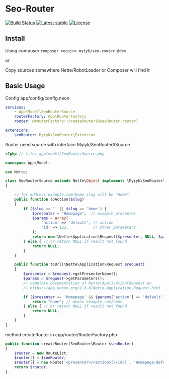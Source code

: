 Seo-Router
==========
[![Build Status](https://travis-ci.org/Myiyk/seo-router.svg?branch=master)](https://travis-ci.org/Myiyk/seo-router)
[![Latest stable](https://img.shields.io/packagist/v/Myiyk/seo-router.svg)](https://packagist.org/packages/myiyk/seo-router)
[![License](https://img.shields.io/packagist/l/Myiyk/seo-router.svg)](https://github.com/Myiyk/seo-router/blob/master/LICENSE)

Install
-------
Using composer `composer require myiyk/seo-router:@dev`

or

Copy sources somewhere Nette/RobotLoader or Composer will find it

Basic Usage
-----------

Config app/config/config.neon

```yaml
services:
	- App\Model\SeoRouterSource
	routerFactory: App\RouterFactory
	router: @routerFactory::createRouter(@seoRouter.router)

extensions:
	seoRouter: Myiyk\SeoRouter\Extension
```

Router need source with interface Myiyk/SeoRouter/ISource

```php
<?php // file: app/model/SeoRouterSource.php

namespace App\Model;

use Nette;

class SeoRouterSource extends Nette\Object implements \Myiyk\SeoRouter\ISource
{

	// for address example.com/home slug will be "home"
	public function toAction($slug)
	{
		if ($slug == '' || $slug == 'home') {
			$presenter = "Homepage";  // example presenter
			$params = array(
				'action' => 'default', // action
				'id' => 123,           // other parameters
			);
			return new \Nette\Application\Request($presenter, NULL, $params);
		} else { // or return NULL if result not found
			return NULL;
		}
	}

	public function toUrl(\Nette\Application\Request $request)
	{
		$presenter = $request->getPresenterName();
		$params = $request->getParameters();
		// complete documentation of Nette\Application\Request on
		// https://api.nette.org/2.3.8/Nette.Application.Request.html

		if ($presenter == 'Homepage' && $params['action'] == 'default') {
			return "home"; // means example.com/home
		} else { // or return NULL if result not found
			return NULL;
		}
	}
}

```

method createRouter in app/router/RouterFactory.php
```php
public function createRouter(SeoRouter\Router $seoRouter)
{
	$router = new RouteList;
	$router[] = $seoRouter;
	$router[] = new Route('<presenter>/<action>[/<id>]', 'Homepage:default');
	return $router;
}
```